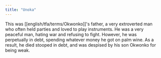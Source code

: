 ```yaml
---
title: "Unoka"
---
```

This was [[english/tfa/terms/Okwonko]]'s father, a very extroverted man who often held parties and loved to play instruments. He was a very peaceful man, hating war and refusing to fight. However, he was perpetually in debt, spending whatever money he got on palm wine. As a result, he died stooped in debt, and was despised by his son Okwonko for being weak.
